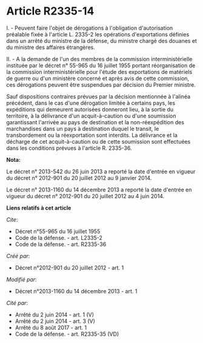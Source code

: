 # Article R2335-14

I. - Peuvent faire l'objet de dérogations à l'obligation d'autorisation préalable fixée à l'article L. 2335-2 les opérations
d'exportations définies dans un arrêté du ministre de la défense, du ministre chargé des douanes et du ministre des affaires
étrangères.

II. - A la demande de l'un des membres de la commission interministérielle instituée par le décret n° 55-965 du 16 juillet
1955 portant réorganisation de la commission interministérielle pour l'étude des exportations de matériels de guerre ou d'un
ministère concerné et après avis de cette commission, ces dérogations peuvent être suspendues par décision du Premier
ministre.

Sauf dispositions contraires prévues par la décision mentionnée à l'alinéa précédent, dans le cas d'une dérogation limitée à
certains pays, les expéditions qui demeurent autorisées donneront lieu, à la sortie du territoire, à la délivrance d'un
acquit-à-caution ou d'une soumission garantissant l'arrivée au pays de destination et la non-réexpédition des marchandises
dans un pays à destination duquel le transit, le transbordement ou la réexportation sont interdits. La délivrance et la
décharge de cet acquit-à-caution ou de cette soumission sont effectuées dans les conditions prévues à l'article R. 2335-36.

**Nota:**

Le décret n° 2013-542 du 26 juin 2013 a reporté la date d'entrée en vigueur du décret n° 2012-901 du 20 juillet 2012 au 9
janvier 2014.

Le décret n° 2013-1160 du 14 décembre 2013 a reporté la date d'entrée en vigueur du décret n° 2012-901 du 20 juillet 2012 au
4 juin 2014.

**Liens relatifs à cet article**

_Cite_:

  - Décret n°55-965 du 16 juillet 1955
  - Code de la défense. - art. L2335-2
  - Code de la défense. - art. R2335-36

_Créé par_:

  - Décret n°2012-901 du 20 juillet 2012 - art. 1

_Modifié par_:

  - Décret n°2013-1160 du 14 décembre 2013 - art. 1

_Cité par_:

  - Arrêté du 2 juin 2014 - art. 1 (V)
  - Arrêté du 2 juin 2014 - art. 3 (V)
  - Arrêté du 8 août 2017 - art. 1
  - Code de la défense. - art. R2335-35 (VD)
